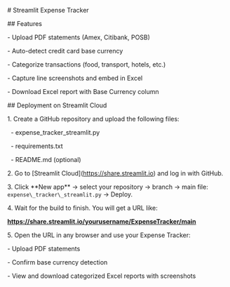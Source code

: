 \# Streamlit Expense Tracker



\## Features

\- Upload PDF statements (Amex, Citibank, POSB)

\- Auto-detect credit card base currency

\- Categorize transactions (food, transport, hotels, etc.)

\- Capture line screenshots and embed in Excel

\- Download Excel report with Base Currency column



\## Deployment on Streamlit Cloud



1\. Create a GitHub repository and upload the following files:

&nbsp;  - expense\_tracker\_streamlit.py

&nbsp;  - requirements.txt

&nbsp;  - README.md (optional)



2\. Go to \[Streamlit Cloud](https://share.streamlit.io) and log in with GitHub.



3\. Click \*\*New app\*\* → select your repository → branch → main file: `expense\_tracker\_streamlit.py` → Deploy.



4\. Wait for the build to finish. You will get a URL like:

**https://share.streamlit.io/yourusername/ExpenseTracker/main**



5\. Open the URL in any browser and use your Expense Tracker:

\- Upload PDF statements

\- Confirm base currency detection

\- View and download categorized Excel reports with screenshots



